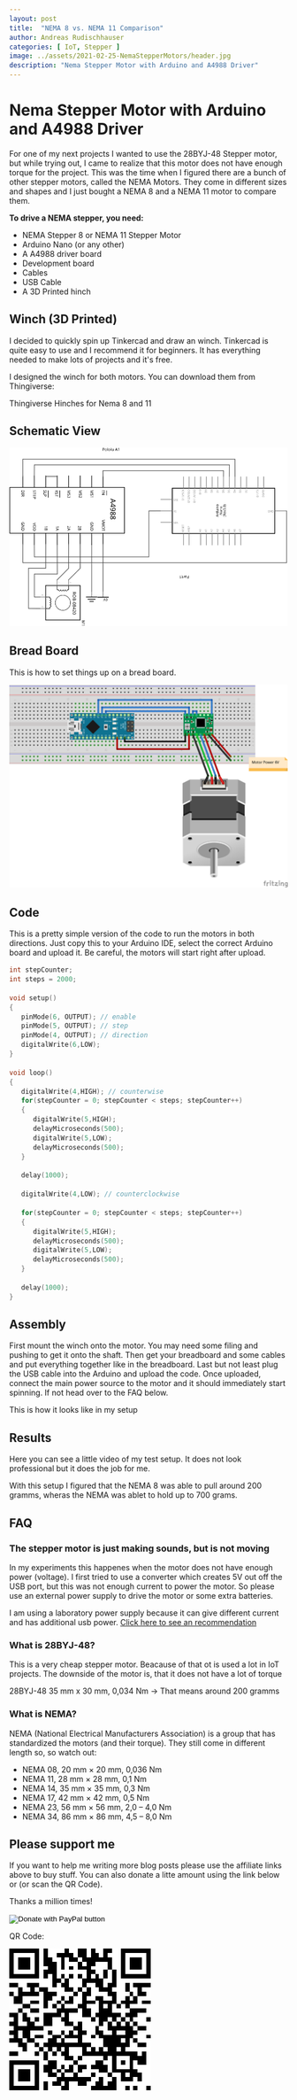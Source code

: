 ```yaml
---
layout: post
title:  "NEMA 8 vs. NEMA 11 Comparison"
author: Andreas Rudischhauser
categories: [ IoT, Stepper ]
image: ../assets/2021-02-25-NemaStepperMotors/header.jpg
description: "Nema Stepper Motor with Arduino and A4988 Driver"
---
```


# Nema Stepper Motor with Arduino and A4988 Driver

For one of my next projects I wanted to use the 28BYJ-48 Stepper motor, but while trying out, I came to realize that this motor does not have enough torque for the project. This was the time when I figured there are a bunch of other stepper motors, called the NEMA Motors. They come in different sizes and shapes and I just bought a NEMA 8 and a NEMA 11 motor to compare them.

**To drive a NEMA stepper, you need:**

- NEMA Stepper 8 or NEMA 11 Stepper Motor
- Arduino Nano (or any other)
- A A4988 driver board
- Development board
- Cables
- USB Cable
- A 3D Printed hinch

## Winch (3D Printed)

I decided to quickly spin up Tinkercad and draw an winch. Tinkercad is quite easy to use and I recommend it for beginners. It has everything needed to make lots of projects and it's free.

I designed the winch for both motors. You can download them from Thingiverse:

Thingiverse Hinches for Nema 8 and 11

## Schematic View

![Schematic View](../assets/2021-02-25-NemaStepperMotors/schema.svg)

## Bread Board

This is how to set things up on a bread board.

![BreadBoard](../assets/2021-02-25-NemaStepperMotors/breadboard.png)

## Code

This is a pretty simple version of the code to run the motors in both directions. Just copy this to your Arduino IDE, select the correct Arduino board and upload it. Be careful, the motors will start right after upload.

```c
int stepCounter;
int steps = 2000;

void setup()
{
   pinMode(6, OUTPUT); // enable
   pinMode(5, OUTPUT); // step
   pinMode(4, OUTPUT); // direction
   digitalWrite(6,LOW);
}

void loop()
{
   digitalWrite(4,HIGH); // counterwise
   for(stepCounter = 0; stepCounter < steps; stepCounter++)
   {
      digitalWrite(5,HIGH);
      delayMicroseconds(500);
      digitalWrite(5,LOW);
      delayMicroseconds(500);
   }

   delay(1000);

   digitalWrite(4,LOW); // counterclockwise
   
   for(stepCounter = 0; stepCounter < steps; stepCounter++)
   {
      digitalWrite(5,HIGH);
      delayMicroseconds(500);
      digitalWrite(5,LOW);
      delayMicroseconds(500);
   }

   delay(1000);
}
```

## Assembly

First mount the winch onto the motor. You may need some filing and pushing to get it onto the shaft. Then get your breadboard and some cables and put everything together like in the breadboard. Last but not least plug the USB cable into the Arduino and upload the code. Once uploaded, connect the main power source to the motor and it should immediately start spinning. If not head over to the FAQ below.

This is how it looks like in my setup


## Results

Here you can see a little video of my test setup. It does not look professional but it does the job for me.

With this setup I figured that the NEMA 8 was able to pull around 200 gramms, wheras the NEMA was ablet to hold up to 700 grams.

## FAQ

### The stepper motor is just making sounds, but is not moving

In my experiments this happenes when the motor does not have enough power (voltage). I first tried to use a converter which creates 5V out off the USB port, but this was not enough current to power the motor. So please use an external power supply to drive the motor or some extra batteries.

I am using a laboratory power supply because it can give different current and has additional usb power. [Click here to see an recommendation](https://amzn.to/3kSzGa1)

### What is 28BYJ-48?

This is a very cheap stepper motor. Beacause of that ot is used a lot in IoT projects. The downside of the motor is, that it does not have a lot of torque

28BYJ-48 35 mm x 30 mm, 0,034 Nm -> That means around 200 gramms

### What is NEMA?

NEMA (National Electrical Manufacturers Association) is a group that has standardized the motors (and their torque). They still come in different length so, so watch out:

- NEMA 08, 20 mm × 20 mm, 0,036 Nm
- NEMA 11, 28 mm × 28 mm, 0,1 Nm
- NEMA 14, 35 mm × 35 mm, 0,3 Nm
- NEMA 17, 42 mm × 42 mm, 0,5 Nm
- NEMA 23, 56 mm × 56 mm, 2,0 – 4,0 Nm
- NEMA 34, 86 mm × 86 mm, 4,5 – 8,0 Nm

## Please support me

If you want to help me writing more blog posts please use the affiliate links above to buy stuff. You can also donate a litte amount using the link below or (or scan the QR Code). 

Thanks a million times!

<form action="https://www.paypal.com/donate" method="post" target="_top">
<input type="hidden" name="hosted_button_id" value="RT2TB3FZGGFMQ" />
<input type="image" src="https://www.paypalobjects.com/en_US/DK/i/btn/btn_donateCC_LG.gif" border="0" name="submit" title="PayPal - The safer, easier way to pay online!" alt="Donate with PayPal button" />
<img alt="" border="0" src="https://www.paypal.com/en_DE/i/scr/pixel.gif" width="1" height="1" />
</form>

QR Code:

![Donation](../assets/Donation.png)